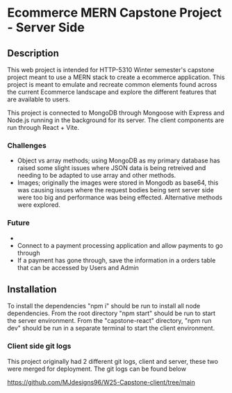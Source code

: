 # Ecommerce MERN Capstone Project - Server Side

## Description
This web project is intended for HTTP-5310 Winter semester's capstone project meant to use a MERN stack to create a ecommerce application.
This project is meant to emulate and recreate common elements found across the current Ecommerce landscape and explore the different features that are available to users.

This project is connected to MongoDB through Mongoose with Express and Node.js running in the background for its server.
The client components are run through React + Vite.

### Challenges
- Object vs array methods; using MongoDB as my primary database has raised some slight issues where JSON data is being retreived and needing to be adapted to use array and other methods.
- Images; originally the images were stored in Mongodb as base64, this was causing issues where the request bodies being sent server side were too big and performance was being effected. Alternative methods were explored.

### Future
- 
- Connect to a payment processing application and allow payments to go through
- If a payment has gone through, save the information in a orders table that can be accessed by Users and Admin

## Installation
To install the dependencies "npm i" should be run to install all node dependencies.
From the root directory "npm start" should be run to start the server environment.
From the "capstone-react" directory, "npm run dev" should be run in a separate terminal to start the client environment.

### Client side git logs
This project originally had 2 different git logs, client and server, these two were merged for deployment. The git logs can be found below

https://github.com/MJdesigns96/W25-Capstone-client/tree/main
